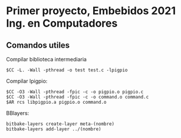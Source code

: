 # Primer proyecto, Embebidos 2021 Ing. en Computadores

## Comandos utiles

Compilar biblioteca intermediaria

```$CC -L. -Wall -pthread -o test test.c -lpigpio```

Compilar lpigpio:

```
$CC -O3 -Wall -pthread -fpic -c -o pigpio.o pigpio.c
$CC -O3 -Wall -pthread -fpic -c -o command.o command.c
$AR rcs libpigpio.a pigpio.o command.o
```


BBlayers:
```
bitbake-layers create-layer meta-(nombre)
bitbake-layers add-layer ../(nombre)
```
